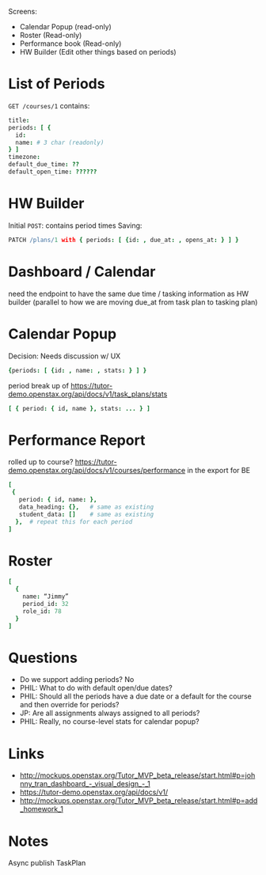 Screens: 

- Calendar Popup (read-only)
- Roster (Read-only)
- Performance book (Read-only)
- HW Builder (Edit other things based on periods)


# List of Periods

`GET /courses/1` contains:

```coffee
title:
periods: [ {
  id:
  name: # 3 char (readonly)
} ]
timezone:
default_due_time: ??
default_open_time: ??????
```

# HW Builder

Initial `POST`: contains period times
Saving:

```coffee
PATCH /plans/1 with { periods: [ {id: , due_at: , opens_at: } ] }
```

# Dashboard / Calendar
need the endpoint to have the same due time / tasking information as HW builder (parallel to how we are moving due_at from task plan to tasking plan)

# Calendar Popup

Decision: Needs discussion w/ UX

```coffee
{periods: [ {id: , name: , stats: } ] }
```

period break up of https://tutor-demo.openstax.org/api/docs/v1/task_plans/stats
```coffee
[ { period: { id, name }, stats: ... } ]
```

# Performance Report

rolled up to course?
https://tutor-demo.openstax.org/api/docs/v1/courses/performance
in the export for BE

```coffee
[
 {
   period: { id, name: },
   data_heading: {},   # same as existing
   student_data: []    # same as existing
  },  # repeat this for each period 
]
```

# Roster

```coffee
[
  {
    name: “Jimmy”
    period_id: 32
    role_id: 78
  }
]
```

# Questions

- Do we support adding periods? No
- PHIL: What to do with default open/due dates?
- PHIL: Should all the periods have a due date or a default for the course and then override for periods?
- JP: Are all assignments always assigned to all periods?
- PHIL: Really, no course-level stats for calendar popup?


# Links

- http://mockups.openstax.org/Tutor_MVP_beta_release/start.html#p=johnny_tran_dashboard_-_visual_design_-_1
- https://tutor-demo.openstax.org/api/docs/v1/
- http://mockups.openstax.org/Tutor_MVP_beta_release/start.html#p=add_homework_1



# Notes
Async publish TaskPlan
